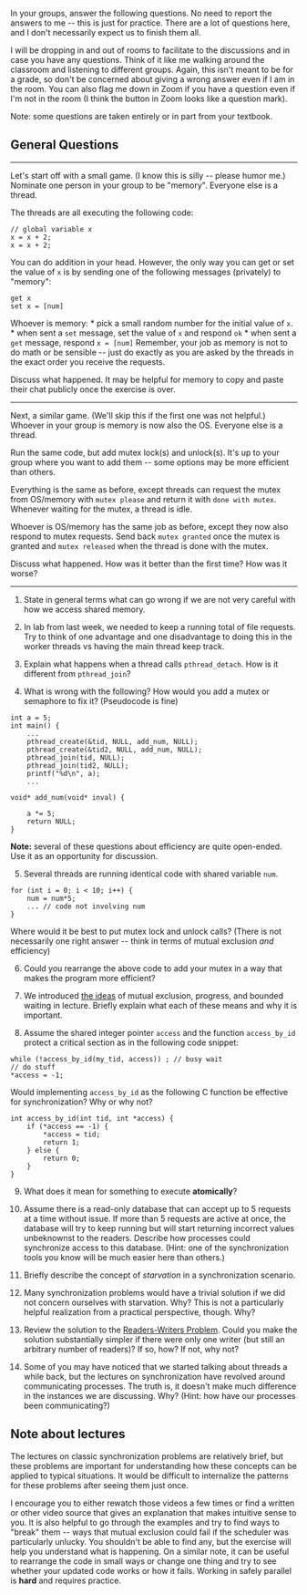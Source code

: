 In your groups, answer the following questions.
No need to report the answers to me --
this is just for practice.
There are a lot of questions here,
and I don't necessarily expect us to finish them all.

I will be dropping in and out of rooms to facilitate to the discussions and in
case you have any questions.
Think of it like me walking around the classroom and listening to different
groups.
Again, this isn't meant to be for a grade,
so don't be concerned about giving a wrong answer even if I am in the room.
You can also flag me down in Zoom if you have a question even if I'm not in the
room
(I think the button in Zoom looks like a question mark).

Note: some questions are taken entirely or in part from your textbook.

## General Questions

***

Let's start off with a small game.
(I know this is silly -- please humor me.)
Nominate one person in your group to be "memory".
Everyone else is a thread.

The threads are all executing the following code:
```
// global variable x
x = x + 2;
x = x + 2;
```
You can do addition in your head.
However, the only way you can get or set the value of `x` is by sending one of
the following messages (privately) to "memory":
```
get x
set x = [num]
```

Whoever is memory:
    * pick a small random number for the initial value of `x`.
    * when sent a `set` message, set the value of `x` and respond `ok`
    * when sent a `get` message, respond `x = [num]`
Remember, your job as memory is not to do math or be sensible --
just do exactly as you are asked by the threads in the exact order you
receive the requests.

Discuss what happened.
It may be helpful for memory to copy and paste their chat publicly once
the exercise is over.

***

Next, a similar game.
(We'll skip this if the first one was not helpful.)
Whoever in your group is memory is now also the OS.
Everyone else is a thread.

Run the same code, but add mutex lock(s) and unlock(s).
It's up to your group where you want to add them --
some options may be more efficient than others.

Everything is the same as before,
except threads can request the mutex from OS/memory with `mutex please` and
return it with `done with mutex`.
Whenever waiting for the mutex, a thread is idle.

Whoever is OS/memory has the same job as before,
except they now also respond to mutex requests.
Send back `mutex granted` once the mutex is granted and `mutex released` when
the thread is done with the mutex.

Discuss what happened.
How was it better than the first time?
How was it worse?

***

1. State in general terms what can go wrong if we are not very careful with how
we access shared memory.

2. In lab from last week,
we needed to keep a running total of file requests.
Try to think of one advantage and one disadvantage to doing this in the worker
threads vs having the main thread keep track.

3. Explain what happens when a thread calls `pthread_detach`.
How is it different from `pthread_join`?

4. What is wrong with the following?
How would you add a mutex or semaphore to fix it?
(Pseudocode is fine)
```
int a = 5;
int main() {
    ...
    pthread_create(&tid, NULL, add_num, NULL);
    pthread_create(&tid2, NULL, add_num, NULL);
    pthread_join(tid, NULL);
    pthread_join(tid2, NULL);
    printf("%d\n", a);
    ...

void* add_num(void* inval) {

    a *= 5;
    return NULL;
}
```

**Note:** several of these questions about efficiency are quite open-ended.
Use it as an opportunity for discussion.

5. Several threads are running identical code with shared variable `num`.
```
for (int i = 0; i < 10; i++) {
    num = num*5;
    ... // code not involving num
}
```
Where would it be best to put mutex lock and unlock calls?
(There is not necessarily one right answer --
think in terms of mutual exclusion *and* efficiency)

6. Could you rearrange the above code to add your mutex in a way that makes the
program more efficient?

7. We introduced [the ideas](https://github.com/bowmnath/cis-452-f20/blob/master/slides/parallel-critical-section.pdf)
of mutual exclusion, progress, and bounded waiting in lecture.
Briefly explain what each of these means and why it is important.

8. Assume the shared integer pointer `access` and the function `access_by_id`
protect a critical section as in the following code snippet:
```
while (!access_by_id(my_tid, access)) ; // busy wait
// do stuff
*access = -1;
```
Would implementing `access_by_id` as the following C function be effective for
synchronization?
Why or why not?
```
int access_by_id(int tid, int *access) {
    if (*access == -1) {
        *access = tid;
        return 1;
    } else {
        return 0;
    }
}
```

9. What does it mean for something to execute **atomically**?

10. Assume there is a read-only database that can accept up to 5 requests at a
time without issue.
If more than 5 requests are active at once,
the database will try to keep running but will start returning incorrect
values unbeknownst to the readers.
Describe how processes could synchronize access to this database.
(Hint: one of the synchronization tools you know will be much easier here than
others.)

<!--
11. Semaphores are implemented with a waiting queue rather than busy waiting,
as discussed in lecture.
Pretend we have a semaphore that can use either type of waiting --
it has a `dizzy_wait` for spinlocking and a `sleepy_wait` that yields the CPU.

The `dizzy_wait` and corresponding `dizzy_signal` routines do not require a
system call,
so each takes just 1 ms on its own.
However, `dizzy_wait` holds the CPU while waiting.

The `sleepy_wait` and `sleepy_signal` routines each require a system call.
(Actually, they may not require system calls if the semaphore is already
available, but we will make this simplifying assumption.)
So, each takes 10 ms.
However, a `sleepy_wait`ing thread will not be scheduled again until it is
`signal`ed.

Study the following code.
```
A                       B

dizzy_wait()            sleepy_wait()

// 100 ms of code       // 100 ms of code

dizzy_signal()          sleepy_signal()
```

If two threads are going to reach the critical section at the same time,
is it more efficient if they implement code `A` or code `B`?
What would be the approximate difference in CPU time used?
This difference can depend heavily on random chance associated with the
scheduler,
so feel free to make some simplifying assumptions.
-->

11. Briefly describe the concept of *starvation* in a synchronization scenario.

12. Many synchronization problems would have a trivial solution if we did not
concern ourselves with starvation. Why?
This is not a particularly helpful realization from a practical perspective,
though. Why?

13. Review the solution to the
[Readers-Writers Problem](https://github.com/bowmnath/cis-452-f20/blob/master/slides/sync-classic.pdf).
Could you make the solution substantially simpler if there were only one writer
(but still an arbitrary number of readers)?
If so, how?
If not, why not?

14. Some of you may have noticed that we started talking about threads a while
back,
but the lectures on synchronization have revolved around communicating
processes.
The truth is,
it doesn't make much difference in the instances we are discussing.
Why?
(Hint: how have our processes been communicating?)

## Note about lectures

The lectures on classic synchronization problems are relatively brief,
but these problems are important for understanding how these concepts can be
applied to typical situations.
It would be difficult to internalize the patterns for these problems after
seeing them just once.

I encourage you to either rewatch those videos a few times or find a written or
other video source that gives an explanation that makes intuitive sense to you.
It is also helpful to go through the examples and try to find ways to "break"
them --
ways that mutual exclusion could fail if the scheduler was particularly
unlucky.
You shouldn't be able to find any,
but the exercise will help you understand what is happening.
On a similar note,
it can be useful to rearrange the code in small ways or change one thing and
try to see whether your updated code works or how it fails.
Working in safely parallel is **hard** and requires practice.
